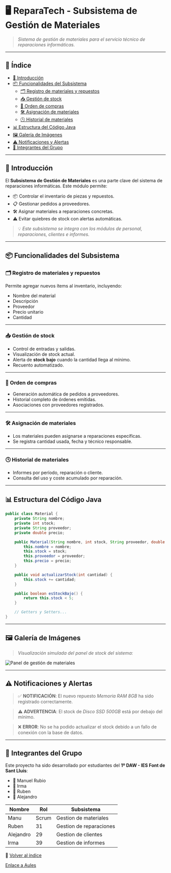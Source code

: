 
# 🖥️ ReparaTech - Subsistema de Gestión de Materiales

> _Sistema de gestión de materiales para el servicio técnico de reparaciones informáticas._

---

## 📑 Índice

- [🔧 Introducción](#-introducción)
- [📦 Funcionalidades del Subsistema](#-funcionalidades-del-subsistema)
  - [🗂️ Registro de materiales y repuestos](#️-registro-de-materiales-y-repuestos)
  - [📥 Gestión de stock](#-gestión-de-stock)
  - [🧾 Orden de compras](#-orden-de-compras)
  - [🛠️ Asignación de materiales](#️-asignación-de-materiales)
  - [🕓 Historial de materiales](#-historial-de-materiales)
- [📊 Estructura del Código Java](#-estructura-del-código-java)
- [🖼️ Galería de Imágenes](#️-galería-de-imágenes)
- [⚠️ Notificaciones y Alertas](#️-notificaciones-y-alertas)
- [👥 Integrantes del Grupo](#-integrantes-del-grupo)

---

## 🔧 Introducción

El **Subsistema de Gestión de Materiales** es una parte clave del sistema de reparaciones informáticas. Este módulo permite:

- 📦 Controlar el inventario de piezas y repuestos.
- 📋 Gestionar pedidos a proveedores.
- 🛠️ Asignar materiales a reparaciones concretas.
- ⚠️ Evitar quiebres de stock con alertas automáticas.

> 💡 _Este subsistema se integra con los módulos de personal, reparaciones, clientes e informes._

---

## 📦 Funcionalidades del Subsistema

### 🗂️ Registro de materiales y repuestos

Permite agregar nuevos ítems al inventario, incluyendo:

- Nombre del material
- Descripción
- Proveedor
- Precio unitario
- Cantidad

---

### 📥 Gestión de stock

- Control de entradas y salidas.
- Visualización de stock actual.
- Alerta de **stock bajo** cuando la cantidad llega al mínimo.
- Recuento automatizado.

---

### 🧾 Orden de compras

- Generación automática de pedidos a proveedores.
- Historial completo de órdenes emitidas.
- Asociaciones con proveedores registrados.

---

### 🛠️ Asignación de materiales

- Los materiales pueden asignarse a reparaciones específicas.
- Se registra cantidad usada, fecha y técnico responsable.

---

### 🕓 Historial de materiales

- Informes por período, reparación o cliente.
- Consulta del uso y coste acumulado por reparación.

---

## 📊 Estructura del Código Java

```java
public class Material {
    private String nombre;
    private int stock;
    private String proveedor;
    private double precio;

    public Material(String nombre, int stock, String proveedor, double precio) {
        this.nombre = nombre;
        this.stock = stock;
        this.proveedor = proveedor;
        this.precio = precio;
    }

    public void actualizarStock(int cantidad) {
        this.stock += cantidad;
    }

    public boolean esStockBajo() {
        return this.stock < 5;
    }

    // Getters y Setters...
}
```

---

## 🖼️ Galería de Imágenes

> *Visualización simulada del panel de stock del sistema:*

![Panel de gestión de materiales](https://via.placeholder.com/800x400?text=Gestión+de+Stock)

---

## ⚠️ Notificaciones y Alertas

> ✅ **NOTIFICACIÓN**: El nuevo repuesto *Memoria RAM 8GB* ha sido registrado correctamente.

> ⚠️ **ADVERTENCIA**: El stock de *Disco SSD 500GB* está por debajo del mínimo.

> ❌ **ERROR**: No se ha podido actualizar el stock debido a un fallo de conexión con la base de datos.

---

## 👥 Integrantes del Grupo

Este proyecto ha sido desarrollado por estudiantes del **1º DAW - IES Font de Sant Lluís**:

- 👤 Manuel Rubio
- 👤 Irma
- 👤 Ruben
- 👤 Alejandro

| Nombre     | Rol | Subsistema     |
|------------|------|------------|
| Manu   | Scrum   | Gestion de materiales     |
| Ruben      | 31   | Gestion de reparaciones  |
| Alejandro       | 29   | Gestion de clientes   |
| Irma      | 39   | Gestion de informes   |




🔗 [Volver al índice](#📑-índice)


[Enlace a Aules](https://portal.edu.gva.es/aules/ "Repositorio del proyecyo principal")


